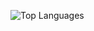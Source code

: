 
![Top Languages](https://github-readme-stats.vercel.app/api/top-langs/?username=kottaboung&langs_count=30&hide_border=true&bg_color=151b23&title_color=FFFFFF&text_color=FFFFFF&card_width=1000)
